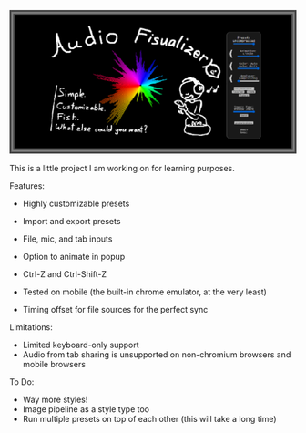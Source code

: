![](https://github.com/codexplorer-fish/Audio-Fishualizer/blob/main/Audio-Fishualizer-Banner.png?raw=true)


This is a little project I am working on for learning purposes.

Features:

- Highly customizable presets

- Import and export presets

- File, mic, and tab inputs

- Option to animate in popup

- Ctrl-Z and Ctrl-Shift-Z

- Tested on mobile (the built-in chrome emulator, at the very least)

- Timing offset for file sources for the perfect sync

Limitations:
- Limited keyboard-only support
- Audio from tab sharing is unsupported on non-chromium browsers and mobile browsers

To Do:
- Way more styles!
- Image pipeline as a style type too
- Run multiple presets on top of each other (this will take a long time)
